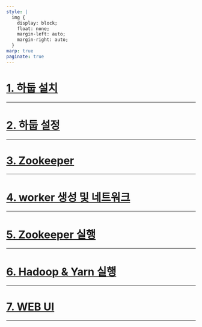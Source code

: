 ```yaml
---
style: |
  img {
    display: block;
    float: none;
    margin-left: auto;
    margin-right: auto;
  }
marp: true
paginate: true
---
```

# [1. 하둡 설치](./1.%20하둡%20설치.md)

---
# [2. 하둡 설정](./2.%20하둡%20설정.md)

---
# [3. Zookeeper](./3.%20Zookeeper.md)

---
# [4. worker 생성 및 네트워크](./4.%20worker%20생성%20및%20네트워크.md)

---
# [5. Zookeeper 실행](./5.%20Zookeeper%20실행.md)

---
# [6. Hadoop & Yarn 실행](./6.%20Hadoop%20&%20Yarn%20실행.md)

---
# [7. WEB UI](./7.%20WEB%20UI.md)

---







